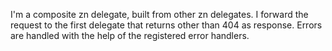 I'm a composite zn delegate, built from other zn delegates. I forward the request to the first delegate that returns other than 404 as response. Errors are handled with the help of the registered error handlers.